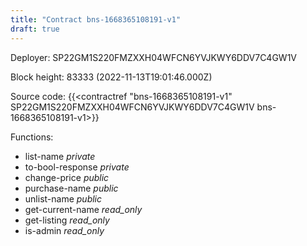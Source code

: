 ```yaml
---
title: "Contract bns-1668365108191-v1"
draft: true
---
```

Deployer: SP22GM1S220FMZXXH04WFCN6YVJKWY6DDV7C4GW1V


 



Block height: 83333 (2022-11-13T19:01:46.000Z)

Source code: {{<contractref "bns-1668365108191-v1" SP22GM1S220FMZXXH04WFCN6YVJKWY6DDV7C4GW1V bns-1668365108191-v1>}}

Functions:

* list-name _private_
* to-bool-response _private_
* change-price _public_
* purchase-name _public_
* unlist-name _public_
* get-current-name _read_only_
* get-listing _read_only_
* is-admin _read_only_

